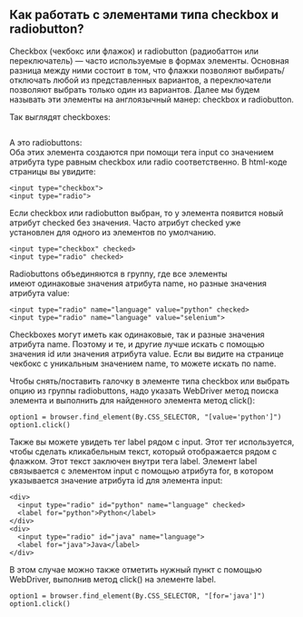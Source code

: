 <h2>Как работать с элементами типа checkbox и radiobutton?</h2>

<p>Checkbox (чекбокс или флажок)&nbsp;и radiobutton (радиобаттон или переключатель)&nbsp;— часто используемые в формах элементы. Основная разница между ними состоит в том, что флажки позволяют&nbsp;выбирать/отключать любой&nbsp;из представленных&nbsp;вариантов, а переключатели позволяют выбрать только один из вариантов. Далее мы будем называть эти элементы на англоязычный манер: checkbox&nbsp;и radiobutton.</p>

<p>Так выглядят checkboxes:</p>

<p><img alt="" src="https://ucarecdn.com/417d5b2f-e732-4128-a8f7-e0342f205565/"></p>

<p>А это radiobuttons:<br>
<img alt="" src="https://ucarecdn.com/e3804c8d-769e-4794-9964-b5b3d8360e3d/"><br>
Оба этих элемента&nbsp;создаются при помощи тега input со значением атрибута type равным checkbox или radio соответственно. В html-коде страницы вы увидите:</p>

<pre><code class="language-html hljs xml"><span class="hljs-tag">&lt;<span class="hljs-name">input</span> <span class="hljs-attr">type</span>=<span class="hljs-string">"checkbox"</span>&gt;</span>
<span class="hljs-tag">&lt;<span class="hljs-name">input</span> <span class="hljs-attr">type</span>=<span class="hljs-string">"radio"</span>&gt;</span></code></pre>

<p>Если checkbox&nbsp;или radiobutton выбран, то у элемента появится новый атрибут checked без значения. Часто атрибут checked уже установлен&nbsp;для одного из элементов по умолчанию.</p>

<pre><code class="language-html hljs xml"><span class="hljs-tag">&lt;<span class="hljs-name">input</span> <span class="hljs-attr">type</span>=<span class="hljs-string">"checkbox"</span> <span class="hljs-attr">checked</span>&gt;</span>
<span class="hljs-tag">&lt;<span class="hljs-name">input</span> <span class="hljs-attr">type</span>=<span class="hljs-string">"radio"</span> <span class="hljs-attr">checked</span>&gt;</span>
</code></pre>

<p>Radiobuttons объединяются в группу, где все элементы имеют&nbsp;одинаковые значения&nbsp;атрибута name, но разные значения атрибута value:</p>

<pre><code class="language-html hljs xml"><span class="hljs-tag">&lt;<span class="hljs-name">input</span> <span class="hljs-attr">type</span>=<span class="hljs-string">"radio"</span> <span class="hljs-attr">name</span>=<span class="hljs-string">"language"</span> <span class="hljs-attr">value</span>=<span class="hljs-string">"python"</span> <span class="hljs-attr">checked</span>&gt;</span>
<span class="hljs-tag">&lt;<span class="hljs-name">input</span> <span class="hljs-attr">type</span>=<span class="hljs-string">"radio"</span> <span class="hljs-attr">name</span>=<span class="hljs-string">"language"</span> <span class="hljs-attr">value</span>=<span class="hljs-string">"selenium"</span>&gt;</span>
</code></pre>

<p>Checkboxes могут иметь как одинаковые, так и разные значения атрибута name. Поэтому и те, и другие лучше искать с помощью значения id или значения атрибута value. Если вы видите на странице чекбокс с уникальным значением name, то можете искать по name.</p>

<p>Чтобы снять/поставить галочку в элементе типа checkbox&nbsp;или выбрать опцию из группы radiobuttons, надо указать WebDriver метод поиска элемента и выполнить для найденного элемента метод click():</p>

<pre><code class="language-python hljs">option1 = browser.find_element(By.CSS_SELECTOR, <span class="hljs-string">"[value='python']"</span>)
option1.click()</code></pre>

<p>Также вы можете увидеть тег label рядом с input. Этот тег используется, чтобы сделать кликабельным текст, который отображается рядом с флажком. Этот текст заключен внутри тега label. Элемент label связывается с&nbsp;элементом input с помощью атрибута for, в котором указывается значение атрибута&nbsp;id для элемента input:</p>

<pre><code class="language-html hljs xml"><span class="hljs-tag">&lt;<span class="hljs-name">div</span>&gt;</span>
  <span class="hljs-tag">&lt;<span class="hljs-name">input</span> <span class="hljs-attr">type</span>=<span class="hljs-string">"radio"</span> <span class="hljs-attr">id</span>=<span class="hljs-string">"python"</span> <span class="hljs-attr">name</span>=<span class="hljs-string">"language"</span> <span class="hljs-attr">checked</span>&gt;</span>
  <span class="hljs-tag">&lt;<span class="hljs-name">label</span> <span class="hljs-attr">for</span>=<span class="hljs-string">"python"</span>&gt;</span>Python<span class="hljs-tag">&lt;/<span class="hljs-name">label</span>&gt;</span>
<span class="hljs-tag">&lt;/<span class="hljs-name">div</span>&gt;</span>
<span class="hljs-tag">&lt;<span class="hljs-name">div</span>&gt;</span>
  <span class="hljs-tag">&lt;<span class="hljs-name">input</span> <span class="hljs-attr">type</span>=<span class="hljs-string">"radio"</span> <span class="hljs-attr">id</span>=<span class="hljs-string">"java"</span> <span class="hljs-attr">name</span>=<span class="hljs-string">"language"</span>&gt;</span>
  <span class="hljs-tag">&lt;<span class="hljs-name">label</span> <span class="hljs-attr">for</span>=<span class="hljs-string">"java"</span>&gt;</span>Java<span class="hljs-tag">&lt;/<span class="hljs-name">label</span>&gt;</span>
<span class="hljs-tag">&lt;/<span class="hljs-name">div</span>&gt;</span></code></pre>

<p>В этом случае&nbsp;можно также отметить нужный пункт с помощью WebDriver, выполнив&nbsp;метод click() на элементе label.</p>

<pre><code class="hljs makefile">option1 = browser.find_element(By.CSS_SELECTOR, <span class="hljs-string">"[for='java']"</span>)
option1.click()</code></pre>